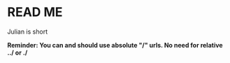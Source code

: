 # READ ME
Julian is short

**Reminder: You can and should use absolute "/" urls. No need for relative ../ or ./** 